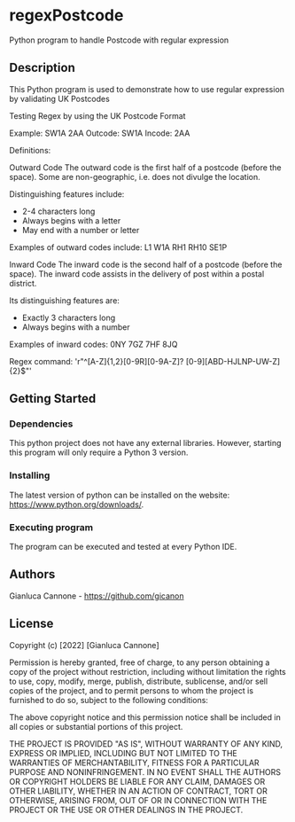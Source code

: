 # regexPostcode

Python program to handle Postcode with regular expression

## Description

This Python program is used to demonstrate how to use regular expression by validating UK Postcodes

Testing Regex by using the UK Postcode Format

Example: SW1A 2AA
Outcode: SW1A
Incode: 2AA

Definitions:

Outward Code
The outward code is the first half of a postcode (before the space). 
Some are non-geographic, i.e. does not divulge the location.

Distinguishing features include:

- 2-4 characters long
- Always begins with a letter
- May end with a number or letter

Examples of outward codes include:
L1
W1A
RH1
RH10
SE1P

Inward Code
The inward code is the second half of a postcode (before the space). 
The inward code assists in the delivery of post within a postal district.

Its distinguishing features are:

- Exactly 3 characters long
- Always begins with a number

Examples of inward codes:
0NY
7GZ
7HF
8JQ

Regex command: 'r"^[A-Z]{1,2}[0-9R][0-9A-Z]? [0-9][ABD-HJLNP-UW-Z]{2}$"'

## Getting Started

### Dependencies

This python project does not have any external libraries. However, starting this program will only require a Python 3 version.

### Installing

The latest version of python can be installed on the website: https://www.python.org/downloads/.

### Executing program

The program can be executed and tested at every Python IDE.

## Authors

Gianluca Cannone - https://github.com/gicanon

## License

Copyright (c) [2022] [Gianluca Cannone]

Permission is hereby granted, free of charge, to any person obtaining a copy of the project without restriction, including without limitation the rights to use, copy, modify, merge, publish, distribute, sublicense, and/or sell copies of the project, and to permit persons to whom the project is furnished to do so, subject to the following conditions:

The above copyright notice and this permission notice shall be included in all copies or substantial portions of this project.

THE PROJECT IS PROVIDED "AS IS", WITHOUT WARRANTY OF ANY KIND, EXPRESS OR IMPLIED, INCLUDING BUT NOT LIMITED TO THE WARRANTIES OF MERCHANTABILITY, FITNESS FOR A PARTICULAR PURPOSE AND NONINFRINGEMENT. IN NO EVENT SHALL THE AUTHORS OR COPYRIGHT HOLDERS BE LIABLE FOR ANY CLAIM, DAMAGES OR OTHER LIABILITY, WHETHER IN AN ACTION OF CONTRACT, TORT OR OTHERWISE, ARISING FROM, OUT OF OR IN CONNECTION WITH THE PROJECT OR THE USE OR OTHER DEALINGS IN THE PROJECT.
